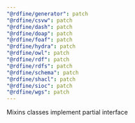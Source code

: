 ```yaml
---
"@rdfine/generator": patch
"@rdfine/csvw": patch
"@rdfine/dash": patch
"@rdfine/doap": patch
"@rdfine/foaf": patch
"@rdfine/hydra": patch
"@rdfine/owl": patch
"@rdfine/rdf": patch
"@rdfine/rdfs": patch
"@rdfine/schema": patch
"@rdfine/shacl": patch
"@rdfine/sioc": patch
"@rdfine/wgs": patch
---
```


Mixins classes implement partial interface
